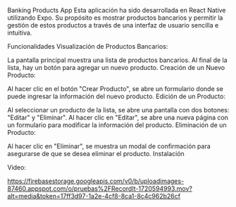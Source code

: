 Banking Products App
Esta aplicación ha sido desarrollada en React Native utilizando Expo. Su propósito es mostrar productos bancarios y permitir la gestión de estos productos a través de una interfaz de usuario sencilla e intuitiva.

Funcionalidades
Visualización de Productos Bancarios:

La pantalla principal muestra una lista de productos bancarios.
Al final de la lista, hay un botón para agregar un nuevo producto.
Creación de un Nuevo Producto:

Al hacer clic en el botón "Crear Producto", se abre un formulario donde se puede ingresar la información del nuevo producto.
Edición de un Producto:

Al seleccionar un producto de la lista, se abre una pantalla con dos botones: "Editar" y "Eliminar".
Al hacer clic en "Editar", se abre una nueva página con un formulario para modificar la información del producto.
Eliminación de un Producto:

Al hacer clic en "Eliminar", se muestra un modal de confirmación para asegurarse de que se desea eliminar el producto.
Instalación

Video:

https://firebasestorage.googleapis.com/v0/b/uploadimages-87460.appspot.com/o/pruebas%2FRecordIt-1720594993.mov?alt=media&token=17ff3d97-1a2e-4cf8-8ca1-8c4c962b26cf
